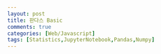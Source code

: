 ```yaml
---
layout: post
title: 판다스 Basic
comments: true
categories: [Web/Javascript]
tags: [Statistics,JupyterNotebook,Pandas,Numpy]
---
```




<br>

